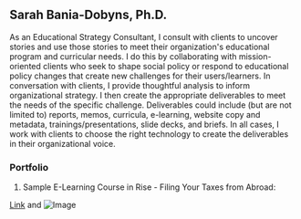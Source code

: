 ## Sarah Bania-Dobyns, Ph.D.

As an Educational Strategy Consultant, I consult with clients to uncover stories and use those stories to meet their organization's educational program and curricular needs. I do this by collaborating with mission-oriented clients who seek to shape social policy or respond to educational policy changes that create new challenges for their users/learners. In conversation with clients, I provide thoughtful analysis to inform organizational strategy. I then create the appropriate deliverables to meet the needs of the specific challenge. Deliverables could include (but are not limited to) reports, memos, curricula, e-learning, website copy and metadata, trainings/presentations, slide decks, and briefs. In all cases, I work with clients to choose the right technology to create the deliverables in their organizational voice.

### Portfolio
1. Sample E-Learning Course in Rise - Filing Your Taxes from Abroad: 

[Link](https://sbaniadobyns.github.io/e-learning/#) and ![Image](src)

